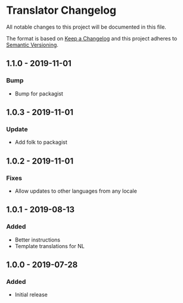 # Translator Changelog

All notable changes to this project will be documented in this file.

The format is based on [Keep a Changelog](http://keepachangelog.com/) and this project adheres to [Semantic Versioning](http://semver.org/).

## 1.1.0 - 2019-11-01
### Bump
- Bump for packagist

## 1.0.3 - 2019-11-01
### Update
- Add folk to packagist

## 1.0.2 - 2019-11-01
### Fixes
- Allow updates to other languages from any locale

## 1.0.1 - 2019-08-13
### Added
- Better instructions
- Template translations for NL

## 1.0.0 - 2019-07-28
### Added
- Initial release

